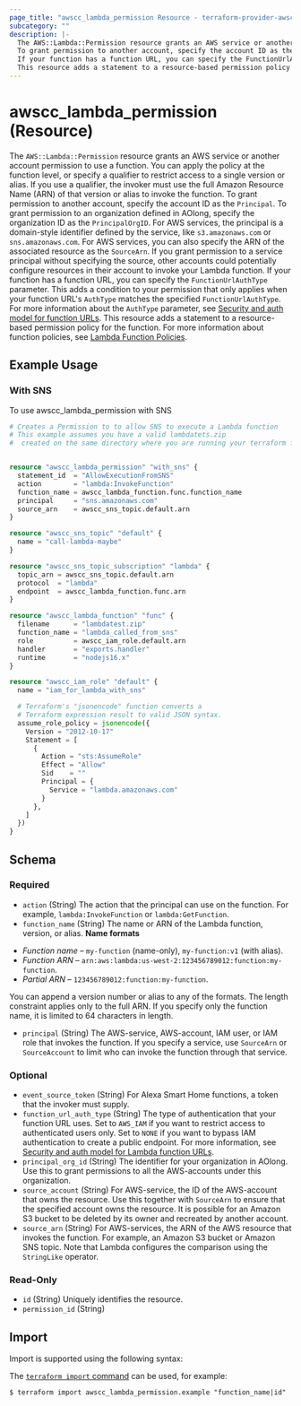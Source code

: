 ```yaml
---
page_title: "awscc_lambda_permission Resource - terraform-provider-awscc"
subcategory: ""
description: |-
  The AWS::Lambda::Permission resource grants an AWS service or another account permission to use a function. You can apply the policy at the function level, or specify a qualifier to restrict access to a single version or alias. If you use a qualifier, the invoker must use the full Amazon Resource Name (ARN) of that version or alias to invoke the function.
  To grant permission to another account, specify the account ID as the Principal. To grant permission to an organization defined in AOlong, specify the organization ID as the PrincipalOrgID. For AWS services, the principal is a domain-style identifier defined by the service, like s3.amazonaws.com or sns.amazonaws.com. For AWS services, you can also specify the ARN of the associated resource as the SourceArn. If you grant permission to a service principal without specifying the source, other accounts could potentially configure resources in their account to invoke your Lambda function.
  If your function has a function URL, you can specify the FunctionUrlAuthType parameter. This adds a condition to your permission that only applies when your function URL's AuthType matches the specified FunctionUrlAuthType. For more information about the AuthType parameter, see Security and auth model for function URLs https://docs.aws.amazon.com/lambda/latest/dg/urls-auth.html.
  This resource adds a statement to a resource-based permission policy for the function. For more information about function policies, see Lambda Function Policies https://docs.aws.amazon.com/lambda/latest/dg/access-control-resource-based.html.
---
```


# awscc_lambda_permission (Resource)

The ``AWS::Lambda::Permission`` resource grants an AWS service or another account permission to use a function. You can apply the policy at the function level, or specify a qualifier to restrict access to a single version or alias. If you use a qualifier, the invoker must use the full Amazon Resource Name (ARN) of that version or alias to invoke the function.
 To grant permission to another account, specify the account ID as the ``Principal``. To grant permission to an organization defined in AOlong, specify the organization ID as the ``PrincipalOrgID``. For AWS services, the principal is a domain-style identifier defined by the service, like ``s3.amazonaws.com`` or ``sns.amazonaws.com``. For AWS services, you can also specify the ARN of the associated resource as the ``SourceArn``. If you grant permission to a service principal without specifying the source, other accounts could potentially configure resources in their account to invoke your Lambda function.
 If your function has a function URL, you can specify the ``FunctionUrlAuthType`` parameter. This adds a condition to your permission that only applies when your function URL's ``AuthType`` matches the specified ``FunctionUrlAuthType``. For more information about the ``AuthType`` parameter, see [Security and auth model for function URLs](https://docs.aws.amazon.com/lambda/latest/dg/urls-auth.html).
 This resource adds a statement to a resource-based permission policy for the function. For more information about function policies, see [Lambda Function Policies](https://docs.aws.amazon.com/lambda/latest/dg/access-control-resource-based.html).

## Example Usage

### With SNS

To use awscc_lambda_permission with SNS

```terraform
# Creates a Permission to to allow SNS to execute a Lambda function
# This example assumes you have a valid lambdatets.zip 
#  created on the same directory where you are running your terraform file


resource "awscc_lambda_permission" "with_sns" {
  statement_id  = "AllowExecutionFromSNS"
  action        = "lambda:InvokeFunction"
  function_name = awscc_lambda_function.func.function_name
  principal     = "sns.amazonaws.com"
  source_arn    = awscc_sns_topic.default.arn
}

resource "awscc_sns_topic" "default" {
  name = "call-lambda-maybe"
}

resource "awscc_sns_topic_subscription" "lambda" {
  topic_arn = awscc_sns_topic.default.arn
  protocol  = "lambda"
  endpoint  = awscc_lambda_function.func.arn
}

resource "awscc_lambda_function" "func" {
  filename      = "lambdatest.zip"
  function_name = "lambda_called_from_sns"
  role          = awscc_iam_role.default.arn
  handler       = "exports.handler"
  runtime       = "nodejs16.x"
}

resource "awscc_iam_role" "default" {
  name = "iam_for_lambda_with_sns"

  # Terraform's "jsonencode" function converts a
  # Terraform expression result to valid JSON syntax.
  assume_role_policy = jsonencode({
    Version = "2012-10-17"
    Statement = [
      {
        Action = "sts:AssumeRole"
        Effect = "Allow"
        Sid    = ""
        Principal = {
          Service = "lambda.amazonaws.com"
        }
      },
    ]
  })
}
```


<!-- schema generated by tfplugindocs -->
## Schema

### Required

- `action` (String) The action that the principal can use on the function. For example, ``lambda:InvokeFunction`` or ``lambda:GetFunction``.
- `function_name` (String) The name or ARN of the Lambda function, version, or alias.
  **Name formats**
 +  *Function name* – ``my-function`` (name-only), ``my-function:v1`` (with alias).
  +  *Function ARN* – ``arn:aws:lambda:us-west-2:123456789012:function:my-function``.
  +  *Partial ARN* – ``123456789012:function:my-function``.
  
 You can append a version number or alias to any of the formats. The length constraint applies only to the full ARN. If you specify only the function name, it is limited to 64 characters in length.
- `principal` (String) The AWS-service, AWS-account, IAM user, or IAM role that invokes the function. If you specify a service, use ``SourceArn`` or ``SourceAccount`` to limit who can invoke the function through that service.

### Optional

- `event_source_token` (String) For Alexa Smart Home functions, a token that the invoker must supply.
- `function_url_auth_type` (String) The type of authentication that your function URL uses. Set to ``AWS_IAM`` if you want to restrict access to authenticated users only. Set to ``NONE`` if you want to bypass IAM authentication to create a public endpoint. For more information, see [Security and auth model for Lambda function URLs](https://docs.aws.amazon.com/lambda/latest/dg/urls-auth.html).
- `principal_org_id` (String) The identifier for your organization in AOlong. Use this to grant permissions to all the AWS-accounts under this organization.
- `source_account` (String) For AWS-service, the ID of the AWS-account that owns the resource. Use this together with ``SourceArn`` to ensure that the specified account owns the resource. It is possible for an Amazon S3 bucket to be deleted by its owner and recreated by another account.
- `source_arn` (String) For AWS-services, the ARN of the AWS resource that invokes the function. For example, an Amazon S3 bucket or Amazon SNS topic.
 Note that Lambda configures the comparison using the ``StringLike`` operator.

### Read-Only

- `id` (String) Uniquely identifies the resource.
- `permission_id` (String)

## Import

Import is supported using the following syntax:

The [`terraform import` command](https://developer.hashicorp.com/terraform/cli/commands/import) can be used, for example:

```shell
$ terraform import awscc_lambda_permission.example "function_name|id"
```